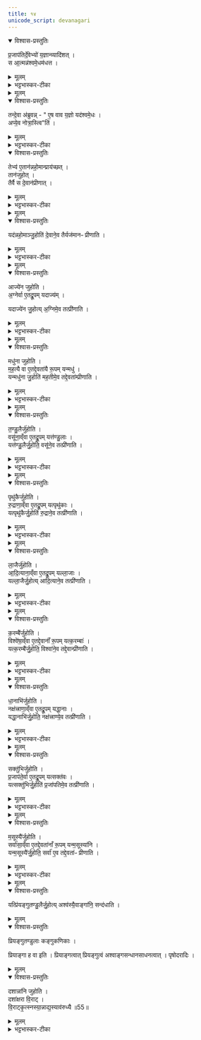 ```yaml
---
title: १४
unicode_script: devanagari
---
```


<details open><summary>विश्वास-प्रस्तुतिः</summary>

प्र॒जाप॑तिर्दे॒वेभ्यो॑ य॒ज्ञान्व्यादि॑शत् ।  
स आ॒त्मन्न॑श्वमे॒धम॑धत्त ।  
</details>

<details><summary>मूलम्</summary>

प्र॒जाप॑तिर्दे॒वेभ्यो॑ य॒ज्ञान्व्यादि॑शत् ।  
स आ॒त्मन्न॑श्वमे॒धम॑धत्त ।  
</details>

<details><summary>भट्टभास्कर-टीका</summary>

1प्रजापपतिर्देवेभ्य इत्यादि ॥
पत्नी संयाजनान्तेऽहन्यग्निष्टोमे तु संस्थिते ।  
प्रजापतिसमे गीतवीणागणकिभिर्नृपे ॥  


अस्तंगते सहस्रांशौ वारुण्या त्वर्थनिर्मिताः ।  
षट्त्रिंशतमथासन्दीस्तावन्तोऽध्वर्यवो वृताः ॥  

अप्राकृताः स्रुवैर्दीर्घदण्डैः खदिरसम्भवैः ।  
सर्वां तां रात्रिमन्नानि दशाज्यादीनि जुह्वति ॥  

इदमिदानीं विदधाति । अश्वमेधव्यतिरिक्तान् यज्ञान् व्यादिश्य पृथक्पृथक् विभज्य अश्वमेधं आत्मन्येव स्थापितवान् ।  
</details>


<details><summary>मूलम्</summary>

तन्दे॒वा अ॑ब्रुवन् ।  
ए॒ष वाव य॒ज्ञः ।  
यद॑श्वमे॒धः ।  
अप्ये॒व नोत्रा॒स्त्विति॑ ।  
</details>

<details open><summary>विश्वास-प्रस्तुतिः</summary>

तन्दे॒वा अ॑ब्रुवन्न् - " ए॒ष वाव य॒ज्ञो यद॑श्वमे॒धः ।  
अप्ये॒व नोत्रा॒स्त्वि"ति॑ ।  
</details>

<details><summary>मूलम्</summary>

तन्दे॒वा अ॑ब्रुवन्न् - " ए॒ष वाव य॒ज्ञो यद॑श्वमे॒धः ।  
अप्ये॒व नोत्रा॒स्त्वि"ति॑ ।  
</details>

<details><summary>भट्टभास्कर-टीका</summary>

अथ तं देवा अब्रुवन् एषः अश्वमेधः एव यज्ञः अन्ये यज्ञाभासाः। तस्मात् अस्मिन् यज्ञे अस्माकं यत्किंचिदप्यस्त्वेव अल्पमस्त्विति यावत् । अस्माकमप्यस्त्विति वा तेभ्यः एतान् अन्नहोमान् वक्ष्यमाणान् 'एकस्मै स्वाहा' इत्यादीन् प्रादात् ।  
</details>

<details open><summary>विश्वास-प्रस्तुतिः</summary>

तेभ्य॑ ए॒तान॑न्नहो॒मान्प्राय॑च्छत् ।  
तान॑जुहोत् ।  
तैर्वै स दे॒वान॑प्रीणात् ।  
</details>

<details><summary>मूलम्</summary>

तेभ्य॑ ए॒तान॑न्नहो॒मान्प्राय॑च्छत् ।  
तान॑जुहोत् ।  
तैर्वै स दे॒वान॑प्रीणात् ।  
</details>

<details><summary>भट्टभास्कर-टीका</summary>

तेभ्यश्च तानजुहोत् तैश्च तानप्रीणयत् ।  
</details>


<details><summary>मूलम्</summary>

यद॑न्नहो॒माञ्जु॒होति॑ ॥50॥  
दे॒वाने॒व तैर्यज॑मानᳶ प्रीणाति ।  
</details>

<details open><summary>विश्वास-प्रस्तुतिः</summary>

यद॑न्नहो॒माञ्जु॒होति॑ दे॒वाने॒व तैर्यज॑मानᳶ प्रीणाति ।  
</details>

<details><summary>मूलम्</summary>

यद॑न्नहो॒माञ्जु॒होति॑ दे॒वाने॒व तैर्यज॑मानᳶ प्रीणाति ।  
</details>

<details><summary>भट्टभास्कर-टीका</summary>

यदित्यादि । गतम् ।  

अवनीयानि होतव्यानि अन्नहोमाः ॥
</details>


<details><summary>मूलम्</summary>

आज्ये॑न जुहोति ।  
अ॒ग्नेर्वा ए॒तद्रू॒पम् ।  
यदाज्य॑म् ।  
यदाज्ये॑न जु॒होति॑ ।  
अ॒ग्निमे॒व तत्प्री॑णाति ।  
</details>

<details open><summary>विश्वास-प्रस्तुतिः</summary>

आज्ये॑न जुहोति ।  
अ॒ग्नेर्वा ए॒तद्रू॒पम्  यदाज्य॑म् ।   

यदाज्ये॑न जु॒होत्य् अ॒ग्निमे॒व तत्प्री॑णाति ।  
</details>

<details><summary>मूलम्</summary>

आज्ये॑न जुहोति ।  
अ॒ग्नेर्वा ए॒तद्रू॒पम्  यदाज्य॑म् ।   

यदाज्ये॑न जु॒होत्य् अ॒ग्निमे॒व तत्प्री॑णाति ।  
</details>

<details><summary>भट्टभास्कर-टीका</summary>

2रूपवत्प्रियतमत्वात् आज्यमग्निरूपम् । एवं सर्वत्र ।  
</details>


<details><summary>मूलम्</summary>

मधु॑ना जुहोति ।  
म॒ह॒त्यै वा ए॒तद्दे॒वता॑यै रू॒पम् ।  
यन्मधु॑ ।  
यन्मधु॑ना जु॒होति॑ ॥51॥  
म॒ह॒तीमे॒व तद्दे॒वता॑म्प्रीणाति ।  
</details>

<details open><summary>विश्वास-प्रस्तुतिः</summary>

मधु॑ना जुहोति ।  
म॒ह॒त्यै वा ए॒तद्दे॒वता॑यै रू॒पम् यन्मधु॑ ।  
यन्मधु॑ना जु॒होति॑ मह॒तीमे॒व तद्दे॒वता॑म्प्रीणाति ।  
</details>

<details><summary>मूलम्</summary>

मधु॑ना जुहोति ।  
म॒ह॒त्यै वा ए॒तद्दे॒वता॑यै रू॒पम् यन्मधु॑ ।  
यन्मधु॑ना जु॒होति॑ मह॒तीमे॒व तद्दे॒वता॑म्प्रीणाति ।  
</details>

<details><summary>भट्टभास्कर-टीका</summary>

महती देवता महादेवः विश्वाधिक्यं महत्त्वम् ।  
</details>


<details><summary>मूलम्</summary>

त॒ण्डु॒लैर्जु॑होति ।  
वसू॑ना॒व्ँवा ए॒तद्रू॒पम् ।  
यत्त॑ण्डु॒लाः ।  
यत्त॑ण्डु॒लैर्जु॒होति॑ ।  
वसू॑ने॒व तत्प्री॑णाति ।  
</details>

<details open><summary>विश्वास-प्रस्तुतिः</summary>

त॒ण्डु॒लैर्जु॑होति ।  
वसू॑ना॒व्ँवा ए॒तद्रू॒पम् यत्त॑ण्डु॒लाः ।  
यत्त॑ण्डु॒लैर्जु॒होति॒ वसू॑ने॒व तत्प्री॑णाति ।  
</details>

<details><summary>मूलम्</summary>

त॒ण्डु॒लैर्जु॑होति ।  
वसू॑ना॒व्ँवा ए॒तद्रू॒पम् यत्त॑ण्डु॒लाः ।  
यत्त॑ण्डु॒लैर्जु॒होति॒ वसू॑ने॒व तत्प्री॑णाति ।  
</details>

<details><summary>भट्टभास्कर-टीका</summary>

तण्डुलाः व्रीहितण्डुलाः ।  
</details>


<details><summary>मूलम्</summary>

पृथु॑कैर्जुहोति ।  
रु॒द्राणा॒व्ँवा ए॒तद्रू॒पम् ।  
यत्पृथु॑काः ।  
यत्पृथु॑कैर्जु॒होति॑ ॥52॥  
रु॒द्राने॒व तत्प्री॑णाति ।  
</details>

<details open><summary>विश्वास-प्रस्तुतिः</summary>

पृथु॑कैर्जुहोति ।  
रु॒द्राणा॒व्ँवा ए॒तद्रू॒पम्  यत्पृथु॑काः ।  
यत्पृथु॑कैर्जु॒होति॑ रु॒द्राने॒व तत्प्री॑णाति ।  
</details>

<details><summary>मूलम्</summary>

पृथु॑कैर्जुहोति ।  
रु॒द्राणा॒व्ँवा ए॒तद्रू॒पम्  यत्पृथु॑काः ।  
यत्पृथु॑कैर्जु॒होति॑ रु॒द्राने॒व तत्प्री॑णाति ।  
</details>

<details><summary>भट्टभास्कर-टीका</summary>

पृथुकाः चिपिटकाः ।  
</details>


<details><summary>मूलम्</summary>

ला॒जैर्जु॑होति ।  
आ॒दि॒त्याना॒व्ँवा ए॒तद्रू॒पम् ।  
यल्ला॒जाः ।  
यल्ला॒जैर्जु॒होति॑ ।  
आ॒दि॒त्याने॒व तत्प्री॑णाति ।  
</details>

<details open><summary>विश्वास-प्रस्तुतिः</summary>

ला॒जैर्जु॑होति ।  
आ॒दि॒त्याना॒व्ँवा ए॒तद्रू॒पम्  यल्ला॒जाः ।  
यल्ला॒जैर्जु॒होत्य् आदि॒त्याने॒व तत्प्री॑णाति ।  
</details>

<details><summary>मूलम्</summary>

ला॒जैर्जु॑होति ।  
आ॒दि॒त्याना॒व्ँवा ए॒तद्रू॒पम्  यल्ला॒जाः ।  
यल्ला॒जैर्जु॒होत्य् आदि॒त्याने॒व तत्प्री॑णाति ।  
</details>

<details><summary>भट्टभास्कर-टीका</summary>

लाजाः व्रीहिभवाः तण्डुलपरिणामाः ।  
</details>


<details><summary>मूलम्</summary>

क॒रम्बै॑र्जुहोति ।  
विश्वे॑षा॒व्ँवा ए॒तद्दे॒वानाँ॑ रू॒पम् ।  
यत्क॒रम्बाः॑ ।  
यत्क॒रम्बै॑र्जु॒होति॑ ॥ 53॥  
विश्वा॑ने॒व तद्दे॒वान्प्री॑णाति ।  
</details>

<details open><summary>विश्वास-प्रस्तुतिः</summary>

क॒रम्बै॑र्जुहोति ।  
विश्वे॑षा॒व्ँवा ए॒तद्दे॒वानाँ॑ रू॒पम् यत्क॒रम्बाः॑ ।  
यत्क॒रम्बै॑र्जु॒होति॒ विश्वा॑ने॒व तद्दे॒वान्प्री॑णाति ।  
</details>

<details><summary>मूलम्</summary>

क॒रम्बै॑र्जुहोति ।  
विश्वे॑षा॒व्ँवा ए॒तद्दे॒वानाँ॑ रू॒पम् यत्क॒रम्बाः॑ ।  
यत्क॒रम्बै॑र्जु॒होति॒ विश्वा॑ने॒व तद्दे॒वान्प्री॑णाति ।  
</details>

<details><summary>भट्टभास्कर-टीका</summary>

करम्बाः आज्यमिश्रितास्सक्तवः ।  
</details>


<details><summary>मूलम्</summary>

धा॒नाभि॑र्जुहोति ।  
नक्ष॑त्त्राणा॒व्ँवा ए॒तद्रू॒पम् ।  
यद्धा॒नाः ।  
यद्धा॒नाभि॑र्जु॒होति॑ ।  
नक्ष॑त्त्राण्ये॒व तत्प्री॑णाति ।  
</details>

<details open><summary>विश्वास-प्रस्तुतिः</summary>

धा॒नाभि॑र्जुहोति ।  
नक्ष॑त्त्राणा॒व्ँवा ए॒तद्रू॒पम् यद्धा॒नाः ।  
यद्धा॒नाभि॑र्जु॒होति॒ नक्ष॑त्त्राण्ये॒व तत्प्री॑णाति ।  
</details>

<details><summary>मूलम्</summary>

धा॒नाभि॑र्जुहोति ।  
नक्ष॑त्त्राणा॒व्ँवा ए॒तद्रू॒पम् यद्धा॒नाः ।  
यद्धा॒नाभि॑र्जु॒होति॒ नक्ष॑त्त्राण्ये॒व तत्प्री॑णाति ।  
</details>

<details><summary>भट्टभास्कर-टीका</summary>

धानाः यवप्रभवाः तण्डुलपाकाः ।  
</details>


<details><summary>मूलम्</summary>

सक्तु॑भिर्जुहोति ।  
प्र॒जाप॑ते॒र्वा ए॒तद्रू॒पम् ।  
यत्सक्त॑वः ।  
यत्सक्तु॑भिर्जु॒होति॑ ॥54॥  
प्र॒जा॑पतिमे॒व तत्प्री॑णाति ।  
</details>

<details open><summary>विश्वास-प्रस्तुतिः</summary>

सक्तु॑भिर्जुहोति ।  
प्र॒जाप॑ते॒र्वा ए॒तद्रू॒पम् यत्सक्त॑वः ।  
यत्सक्तु॑भिर्जु॒होति॑ प्र॒जा॑पतिमे॒व तत्प्री॑णाति ।  
</details>

<details><summary>मूलम्</summary>

सक्तु॑भिर्जुहोति ।  
प्र॒जाप॑ते॒र्वा ए॒तद्रू॒पम् यत्सक्त॑वः ।  
यत्सक्तु॑भिर्जु॒होति॑ प्र॒जा॑पतिमे॒व तत्प्री॑णाति ।  
</details>

<details><summary>भट्टभास्कर-टीका</summary>

सक्तवः लाजपेषाः ।  
</details>


<details><summary>मूलम्</summary>

म॒सूस्यै॑र्जुहोति ।  
सर्वा॑सा॒व्ँवा ए॒तद्दे॒वता॑नाँ रू॒पम् ।  
यन्म॒सूस्या॑नि ।  
यन्म॒सूस्यै॑र्जु॒होति॑ ।  
सर्वा॑ ए॒व तद्दे॒वता॑ᳶ प्रीणाति ।  
</details>

<details open><summary>विश्वास-प्रस्तुतिः</summary>

म॒सूस्यै॑र्जुहोति ।  
सर्वा॑सा॒व्ँवा ए॒तद्दे॒वता॑नाँ रू॒पम् यन्म॒सूस्या॑नि ।  
यन्म॒सूस्यै॑र्जु॒होति॒ सर्वा॑ ए॒व तद्दे॒वता॑ᳶ प्रीणाति ।  
</details>

<details><summary>मूलम्</summary>

म॒सूस्यै॑र्जुहोति ।  
सर्वा॑सा॒व्ँवा ए॒तद्दे॒वता॑नाँ रू॒पम् यन्म॒सूस्या॑नि ।  
यन्म॒सूस्यै॑र्जु॒होति॒ सर्वा॑ ए॒व तद्दे॒वता॑ᳶ प्रीणाति ।  
</details>

<details><summary>भट्टभास्कर-टीका</summary>

मसूस्यानि मसूस्यतण्डुलाः ।  
</details>


<details><summary>मूलम्</summary>

प्रि॒य॒ङ्गु॒त॒ण्डु॒लैर्जु॑होति ।  
प्रि॒याङ्गा॑ ह॒ वै नामै॒ते ।  
ए॒तैर्वै दे॒वा अश्व॒स्याङ्गा॑नि॒ सम॑दधुः ।  
यत्प्रि॑यङ्गुतण्डु॒लैर्जु॒होति॑ ।  
अश्व॑स्यै॒वाङ्गा॑नि॒ सन्द॑धाति ।  
</details>

<details open><summary>विश्वास-प्रस्तुतिः</summary>

यत्प्रि॑यङ्गुतण्डु॒लैर्जु॒होत्य् अश्व॑स्यै॒वाङ्गा॑नि॒ सन्द॑धाति ।  
</details>

<details><summary>मूलम्</summary>

यत्प्रि॑यङ्गुतण्डु॒लैर्जु॒होत्य् अश्व॑स्यै॒वाङ्गा॑नि॒ सन्द॑धाति ।  
</details>

<details open><summary>विश्वास-प्रस्तुतिः</summary>

प्रियङ्गुतण्डुलाः कङ्गुकणिकाः ।  

प्रियाङ्गा ह वा इति । प्रियाङ्गत्वात् प्रियङ्गुत्वं अश्वाङ्गसन्धानसाधनत्वात् । पृषोदरादिः ।  
</details>

<details><summary>मूलम्</summary>

प्रियङ्गुतण्डुलाः कङ्गुकणिकाः ।  

प्रियाङ्गा ह वा इति । प्रियाङ्गत्वात् प्रियङ्गुत्वं अश्वाङ्गसन्धानसाधनत्वात् । पृषोदरादिः ।  
</details>

<details open><summary>विश्वास-प्रस्तुतिः</summary>

दशान्ना॑नि जुहोति ।  
दशा॑क्षरा वि॒राट् ।  
वि॒राट्कृ॒त्स्नस्या॒न्नाद्य॒स्याव॑रुध्यै ॥55॥  
</details>

<details><summary>मूलम्</summary>

दशान्ना॑नि जुहोति ।  
दशा॑क्षरा वि॒राट् ।  
वि॒राट्कृ॒त्स्नस्या॒न्नाद्य॒स्याव॑रुध्यै ॥55॥  
</details>

<details><summary>भट्टभास्कर-टीका</summary>

सर्वाणि मिश्रीकृत्य जुहोति - दशेति ।  


इति तृतीये अष्टमे चतुर्दशोऽनुवाकः ॥  

</details>

